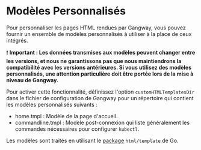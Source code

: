 # Modèles Personnalisés

Pour personnaliser les pages HTML rendues par Gangway, vous pouvez fournir un ensemble de modèles personnalisés à utiliser à la place de ceux intégrés.

:exclamation: **Important : Les données transmises aux modèles peuvent changer entre les versions, et nous ne garantissons pas que nous maintiendrons la compatibilité avec les versions antérieures. Si vous utilisez des modèles personnalisés, une attention particulière doit être portée lors de la mise à niveau de Gangway.**

Pour activer cette fonctionnalité, définissez l'option `customHTMLTemplatesDir` dans le fichier de configuration de Gangway pour un répertoire qui contient les modèles personnalisés suivants :

* home.tmpl : Modèle de la page d'accueil.
* commandline.tmpl : Modèle post-connexion qui liste généralement les commandes nécessaires pour configurer `kubectl`.

Les modèles sont traités en utilisant le [package][0] `html/template` de Go.

[0]: https://golang.org/pkg/html/template/
